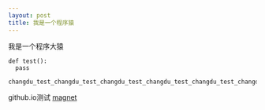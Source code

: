 ```yaml
---
layout: post
title: 我是一个程序猿
---
```

我是一个程序大猿

```
def test():
  pass
  changdu_test_changdu_test_changdu_test_changdu_test_changdu_test_changdu_test_changdu_test_changdu_test_changdu_test_changdu_test_changdu_test_changdu_test_
```
github.io测试
[magnet](magnet:?xt=urn:btih:AB07762CAD2251F013E28477413E95B7D3520967)
